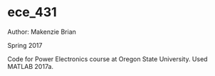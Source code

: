 # ece_431

Author: Makenzie Brian

Spring 2017

Code for Power Electronics course at Oregon State University. Used MATLAB 2017a.
